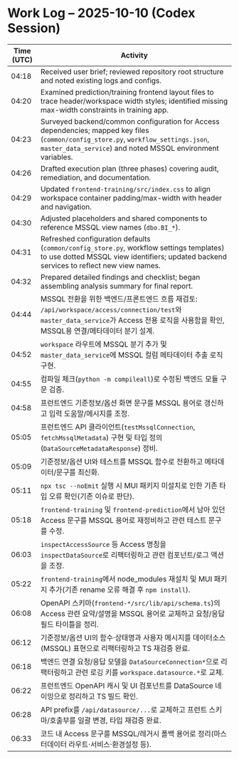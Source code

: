 # Work Log – 2025-10-10 (Codex Session)

| Time (UTC) | Activity |
|------------|----------|
| 04:18 | Received user brief; reviewed repository root structure and noted existing logs and configs. |
| 04:20 | Examined prediction/training frontend layout files to trace header/workspace width styles; identified missing max-width constraints in training app. |
| 04:23 | Surveyed backend/common configuration for Access dependencies; mapped key files (`common/config_store.py`, `workflow_settings.json`, `master_data_service`) and noted MSSQL environment variables. |
| 04:26 | Drafted execution plan (three phases) covering audit, remediation, and documentation. |
| 04:29 | Updated `frontend-training/src/index.css` to align workspace container padding/max-width with header and navigation. |
| 04:30 | Adjusted placeholders and shared components to reference MSSQL view names (`dbo.BI_*`). |
| 04:31 | Refreshed configuration defaults (`common/config_store.py`, workflow settings templates) to use dotted MSSQL view identifiers; updated backend services to reflect new view names. |
| 04:32 | Prepared detailed findings and checklist; began assembling analysis summary for final report. |
| 04:44 | MSSQL 전환을 위한 백엔드/프론트엔드 흐름 재검토: `/api/workspace/access/connection/test`와 `master_data_service`가 Access 전용 로직을 사용함을 확인, MSSQL용 연결/메타데이터 분기 설계. |
| 04:52 | `workspace` 라우트에 MSSQL 분기 추가 및 `master_data_service`에 MSSQL 컬럼 메타데이터 추출 로직 구현. |
| 04:55 | 컴파일 체크(`python -m compileall`)로 수정된 백엔드 모듈 구문 검증. |
| 04:58 | 프런트엔드 기준정보/옵션 화면 문구를 MSSQL 용어로 갱신하고 입력 도움말/메시지를 조정. |
| 05:05 | 프런트엔드 API 클라이언트(`testMssqlConnection`, `fetchMssqlMetadata`) 구현 및 타입 정의(`DataSourceMetadataResponse`) 정비. |
| 05:09 | 기준정보/옵션 UI와 테스트를 MSSQL 함수로 전환하고 메타데이터/문구를 최신화. |
| 05:11 | `npx tsc --noEmit` 실행 시 MUI 패키지 미설치로 인한 기존 타입 오류 확인(기존 이슈로 판단). |
| 05:18 | `frontend-training` 및 `frontend-prediction`에서 남아 있던 Access 문구를 MSSQL 용어로 재정비하고 관련 테스트 문구를 수정. |
| 06:03 | `inspectAccessSource` 등 Access 명칭을 `inspectDataSource`로 리팩터링하고 관련 컴포넌트/로그 액션을 조정. |
| 05:22 | `frontend-training`에서 node_modules 재설치 및 MUI 패키지 추가(기존 rename 오류 해결 후 `npm install`). |
| 06:08 | OpenAPI 스키마(`frontend-*/src/lib/api/schema.ts`)의 Access 관련 요약/설명을 MSSQL 용어로 교체하고 요청/응답 필드 타이틀을 정리. |
| 06:12 | 기준정보/옵션 UI의 함수·상태명과 사용자 메시지를 데이터소스(MSSQL) 표현으로 리팩터링하고 TS 재검증 완료. |
| 06:18 | 백엔드 연결 요청/응답 모델을 `DataSourceConnection*`으로 리팩터링하고 관련 로깅 키를 `workspace.datasource.*`로 교체. |
| 06:22 | 프런트엔드 OpenAPI 캐시 및 UI 컴포넌트를 DataSource 네이밍으로 정리하고 TS 빌드 확인. |
| 06:28 | API prefix를 `/api/datasource/...`로 교체하고 프런트 스키마/호출부를 일괄 변경, 타입 재검증 완료. |
| 06:33 | 코드 내 Access 문구를 MSSQL/레거시 폴백 용어로 정리(마스터데이터 라우트·서비스·환경설정 등). |
